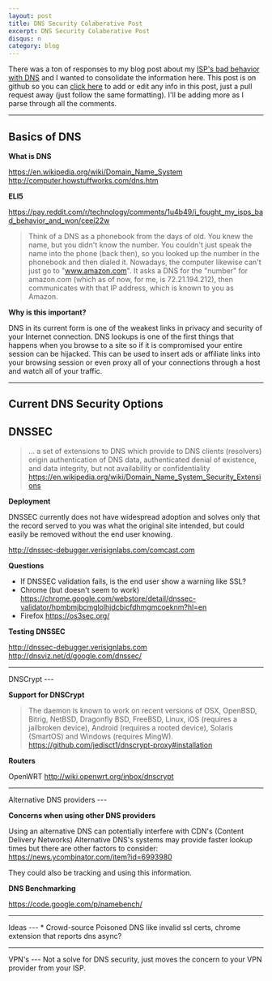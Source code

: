 ```yaml
---
layout: post
title: DNS Security Colaberative Post
excerpt: DNS Security Colaberative Post
disqus: n
category: blog
---
```

There was a ton of responses to my blog post about my [ISP's bad behavior with DNS](http://erichelgeson.github.io/blog/2013/12/31/i-fought-my-isps-bad-behavior-and-won/) and I wanted to consolidate the information here. This post is on github so you can [click here](https://github.com/erichelgeson/erichelgeson.github.com/blob/master/_posts/2014-01-02-dns-security-colaberative-post.markdown) to add or edit any info in this post, just a pull request away (just follow the same formatting). I'll be adding more as I parse through all the comments.
<hr/>

Basics of DNS
--
**What is DNS**

<https://en.wikipedia.org/wiki/Domain_Name_System>
<http://computer.howstuffworks.com/dns.htm>

**ELI5**

<https://pay.reddit.com/r/technology/comments/1u4b49/i_fought_my_isps_bad_behavior_and_won/ceei22w>
>Think of a DNS as a phonebook from the days of old. You knew the name, but you didn't know the number. You couldn't just speak the name into the phone (back then), so you looked up the number in the phonebook and then dialed it. Nowadays, the computer likewise can't just go to "www.amazon.com". It asks a DNS for the "number" for amazon.com (which as of now, for me, is 72.21.194.212), then communicates with that IP address, which is known to you as Amazon.

**Why is this important?**

DNS in its current form is one of the weakest links in privacy and security of your Internet connection. DNS lookups is one of the first things that happens when you browse to a site so if it is compromised your entire session can be hijacked. This can be used to insert ads or affiliate links into your browsing session or even proxy all of your connections through a host and watch all of your traffic.
<hr/>

Current DNS Security Options
--
DNSSEC
---
> ... a set of extensions to DNS which provide to DNS clients (resolvers) origin authentication of DNS data, authenticated denial of existence, and data integrity, but not availability or confidentiality
<https://en.wikipedia.org/wiki/Domain_Name_System_Security_Extensions>


**Deployment**

DNSSEC currently does not have widespread adoption and solves only that the record served to you was what the original site intended, but could easily be removed without the end user knowing.

<http://dnssec-debugger.verisignlabs.com/comcast.com>

**Questions**

* If DNSSEC validation fails, is the end user show a warning like SSL?
 * Chrome (but doesn't seem to work) <https://chrome.google.com/webstore/detail/dnssec-validator/hpmbmjbcmglolhjdcbicfdhmgmcoeknm?hl=en>
 * Firefox <https://os3sec.org/>

**Testing DNSSEC**

<http://dnssec-debugger.verisignlabs.com>
<http://dnsviz.net/d/google.com/dnssec/>

<hr/>
DNSCrypt
---
<https://DNSCrypt.org>
<https://www.opendns.com/technology/dnscrypt/>

**Support for DNSCrypt**

>The daemon is known to work on recent versions of OSX, OpenBSD, Bitrig, NetBSD, Dragonfly BSD, FreeBSD, Linux, iOS (requires a jailbroken device), Android (requires a rooted device), Solaris (SmartOS) and Windows (requires MingW).
<https://github.com/jedisct1/dnscrypt-proxy#installation>

**Routers**

OpenWRT <http://wiki.openwrt.org/inbox/dnscrypt>

<hr/>
Alternative DNS providers
---
<https://developers.google.com/speed/public-dns/>
<http://www.opendns.com/>

**Concerns when using other DNS providers**

Using an alternative DNS can potentially interfere with CDN's (Content Delivery Networks)
Alternative DNS's systems may provide faster lookup times but there are other factors to consider: <https://news.ycombinator.com/item?id=6993980>

They could also be tracking and using this information.

**DNS Benchmarking**

<https://code.google.com/p/namebench/>

<hr/>
Ideas
---
* Crowd-source Poisoned DNS like invalid ssl certs, chrome extension that reports dns async?

<hr/>
VPN's
---
Not a solve for DNS security, just moves the concern to your VPN provider from your ISP.


